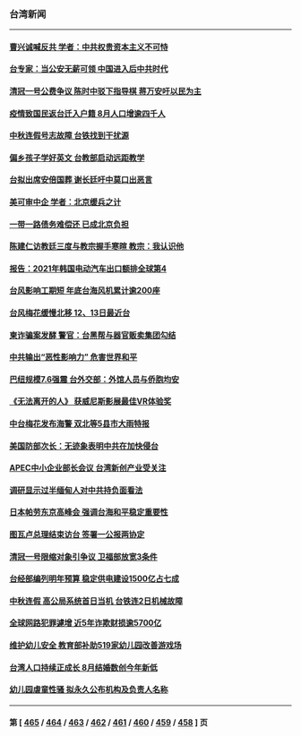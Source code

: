 ### 台湾新闻
---
#### [曹兴诚喊反共 学者：中共权贵资本主义不可恃](../../pages/ncid1349361/n13822588.md) 
#### [台专家：当公安无薪可领 中国进入后中共时代](../../pages/ncid1349361/n13822545.md) 
#### [清冠一号公费争议 陈时中驳下指导棋 蒋万安吁以民为主](../../pages/ncid1349361/n13822627.md) 
#### [疫情致国民返台迁入户籍 8月人口增逾四千人](../../pages/ncid1349361/n13822631.md) 
#### [中秋连假号志故障 台铁找到干扰源](../../pages/ncid1349361/n13822633.md) 
#### [偏乡孩子学好英文 台教部启动远距教学](../../pages/ncid1349361/n13822637.md) 
#### [台拟出席安倍国葬 谢长廷吁中莫口出恶言](../../pages/ncid1349361/n13822594.md) 
#### [美可审中企 学者：北京缓兵之计](../../pages/ncid1349361/n13822599.md) 
#### [一带一路债务难偿还 已成北京负担](../../pages/ncid1349361/n13822592.md) 
#### [陈建仁访教廷三度与教宗握手寒暄 教宗：我认识他](../../pages/ncid1349361/n13822597.md) 
#### [报告：2021年韩国电动汽车出口额排全球第4](../../pages/ncid1349361/n13822564.md) 
#### [台风影响工期短 年底台海风机累计逾200座](../../pages/ncid1349361/n13822525.md) 
#### [台风梅花缓慢北移 12、13日最近台](../../pages/ncid1349361/n13822542.md) 
#### [柬诈骗案发酵 警官：台黑帮与器官贩卖集团勾结](../../pages/ncid1349361/n13822517.md) 
#### [中共输出“恶性影响力” 危害世界和平](../../pages/ncid1349361/n13822514.md) 
#### [巴纽规模7.6强震 台外交部：外馆人员与侨胞均安](../../pages/ncid1349361/n13822516.md) 
#### [《无法离开的人》 获威尼斯影展最佳VR体验奖](../../pages/ncid1349361/n13822471.md) 
#### [中台梅花发布海警 双北等5县市大雨特报](../../pages/ncid1349361/n13822012.md) 
#### [美国防部次长：无迹象表明中共在加快侵台](../../pages/ncid1349361/n13821926.md) 
#### [APEC中小企业部长会议 台湾新创产业受关注](../../pages/ncid1349361/n13821512.md) 
#### [调研显示过半缅甸人对中共持负面看法](../../pages/ncid1349361/n13821409.md) 
#### [日本帕劳东京高峰会 强调台海和平稳定重要性](../../pages/ncid1349361/n13821405.md) 
#### [图瓦卢总理结束访台 签署一公报两协定](../../pages/ncid1349361/n13821334.md) 
#### [清冠一号限缩对象引争议 卫福部放宽3条件](../../pages/ncid1349361/n13821060.md) 
#### [台经部编列明年预算 稳定供电建设1500亿占七成](../../pages/ncid1349361/n13821063.md) 
#### [中秋连假 高公局系统首日当机 台铁连2日机械故障](../../pages/ncid1349361/n13821064.md) 
#### [全球网路犯罪遽增 近5年诈欺财损逾5700亿](../../pages/ncid1349361/n13821068.md) 
#### [维护幼儿安全 教育部补助519家幼儿园改善游戏场](../../pages/ncid1349361/n13821067.md) 
#### [台湾人口持续正成长 8月结婚数创今年新低](../../pages/ncid1349361/n13821066.md) 
#### [幼儿园虐童性骚 拟永久公布机构及负责人名称](../../pages/ncid1349361/n13821059.md) 

---
#### 第 [ [465](./465.md) / [464](./464.md) / [463](./463.md) / [462](./462.md) / [461](./461.md) / [460](./460.md) / [459](./459.md) / [458](./458.md) ] 页
